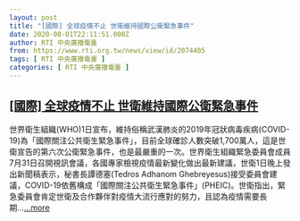 ```yaml
---
layout: post
title: "[國際] 全球疫情不止 世衛維持國際公衛緊急事件"
date: 2020-08-01T22:11:51.000Z
author: RTI 中央廣播電臺
from: https://www.rti.org.tw/news/view/id/2074405
tags: [ RTI 中央廣播電臺 ]
categories: [ RTI 中央廣播電臺 ]
---
```

<!--1596319911000-->
[[國際] 全球疫情不止 世衛維持國際公衛緊急事件](https://www.rti.org.tw/news/view/id/2074405)
------

<div>
世界衛生組織(WHO)1日宣布，維持俗稱武漢肺炎的2019年冠狀病毒疾病(COVID-19)為「國際關注公共衛生緊急事件」，目前全球確診人數突破1,700萬人，這是世衛宣告的第六次公衛緊急事件，也是最嚴重的一次。世界衛生組織緊急委員會成員7月31日召開視訊會議，各國專家檢視疫情最新變化做出最新建議，世衛1日晚上發出新聞稿表示，秘書長譚德塞(Tedros Adhanom Ghebreyesus)接受委員會建議，COVID-19依舊構成「國際關注公共衛生緊急事件」(PHEIC)。世衛指出，緊急委員會肯定世衛及合作夥伴對疫情大流行應對的努力，且認為疫情需要長期...<a target="_blank" href="https://www.rti.org.tw/news/view/id/2074405">...more</a>
</div>
